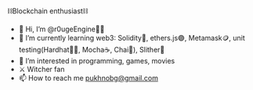⛓️Blockchain enthusiast⛓️
- 👋 Hi, I’m @r0ugeEngine🧑‍🦱
- 🌱 I’m currently learning web3: Solidity🗿, ethers.js🟣, Metamask🪙, unit testing(Hardhat👷‍♂️, Mocha☕, Chai🍃), Slither🐍
- 👀 I’m interested in programming, games, movies
- ⚔️ Witcher fan
- 📫 How to reach me pukhnobg@gmail.com

<!---
r0uge-exe/r0uge-exe is a ✨ special ✨ repository because its `README.md` (this file) appears on your GitHub profile.
You can click the Preview link to take a look at your changes.
--->
